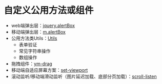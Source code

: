 # 自定义公用方法或组件

- web端弹出层：[jquery.alertBox](./jquery.alertBox)
- 移动端弹出层：[m.alertBox](./m.alertBox)
- 公用方法类Utils：[Utils](./Utils)
  - 表单验证
  - 常见字符串操作
  - 数组操作
- 拖拽组件：[ym-drag](./ym-drag)
- 移动端自适应屏幕方案：[set-viewport](./set-viewport/index.js)
- 滚动监听/移动端滑动监听（图片延迟加载、底部分页加载）：[scroll-listen](./scroll-listen/test.html)
